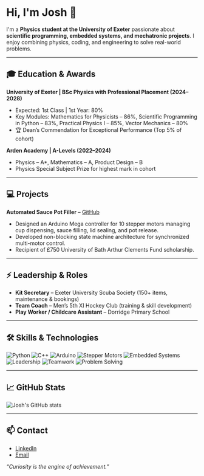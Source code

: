 # Hi, I'm Josh 👋

I'm a **Physics student at the University of Exeter** passionate about **scientific programming, embedded systems, and mechatronic projects**. I enjoy combining physics, coding, and engineering to solve real-world problems.

---

## 🎓 Education & Awards
**University of Exeter | BSc Physics with Professional Placement (2024–2028)**  
- Expected: 1st Class | 1st Year: 80%  
- Key Modules: Mathematics for Physicists – 86%, Scientific Programming in Python – 83%, Practical Physics I – 85%, Vector Mechanics – 80%  
- 🏆 Dean’s Commendation for Exceptional Performance (Top 5% of cohort)  

**Arden Academy | A-Levels (2022–2024)**  
- Physics – A*, Mathematics – A, Product Design – B  
- Physics Special Subject Prize for highest mark in cohort  

---

## 💻 Projects
**Automated Sauce Pot Filler** – [GitHub](https://github.com/joshbowley/sauce-pot-dispenser.git)  
- Designed an Arduino Mega controller for 10 stepper motors managing cup dispensing, sauce filling, lid sealing, and pot release.  
- Developed non-blocking state machine architecture for synchronized multi-motor control.  
- Recipient of £750 University of Bath Arthur Clements Fund scholarship.  

---

## ⚡ Leadership & Roles
- **Kit Secretary** – Exeter University Scuba Society (150+ items, maintenance & bookings)  
- **Team Coach** – Men’s 5th XI Hockey Club (training & skill development)  
- **Play Worker / Childcare Assistant** – Dorridge Primary School  

---

## 🛠 Skills & Technologies

![Python](https://img.shields.io/badge/-Python-3776AB?style=flat-square&logo=python&logoColor=white) 
![C++](https://img.shields.io/badge/-C++-00599C?style=flat-square&logo=c%2B%2B&logoColor=white)
![Arduino](https://img.shields.io/badge/-Arduino-00979D?style=flat-square&logo=arduino&logoColor=white)
![Stepper Motors](https://img.shields.io/badge/-Stepper%20Motors-FF6F61?style=flat-square)
![Embedded Systems](https://img.shields.io/badge/-Embedded%20Systems-6E44FF?style=flat-square)
![Leadership](https://img.shields.io/badge/-Leadership-F4D03F?style=flat-square)
![Teamwork](https://img.shields.io/badge/-Teamwork-2ECC71?style=flat-square)
![Problem Solving](https://img.shields.io/badge/-Problem%20Solving-FF5733?style=flat-square)

---

## 📈 GitHub Stats
![Josh's GitHub stats](https://github-readme-stats.vercel.app/api?username=joshbowley&show_icons=true&hide_border=true&count_private=true&theme=radical)

---

## 📫 Contact
- [LinkedIn](https://www.linkedin.com/in/joshbowley)  
- [Email](mailto:jb1753@exeter.ac.uk)  

*“Curiosity is the engine of achievement.”*
